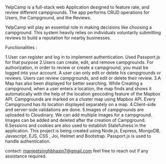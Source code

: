 YelpCamp is a full-stack web Application designed to feature rate, and review different campgrounds. The app performs CRUD operations for Users, the Campground, and the Reviews.

YelpCamp will play an essential role in making decisions like choosing a campground. This system heavily relies on individuals voluntarily submitting reviews to build a reputation for nearby businesses.

Functionalities :

1.User can register and log in to implement authentication. Used Passport.js for that purpose
2.Users can create, edit, and remove campgrounds. For authorization, in order to review or create a campground, you must be logged into your account. A user can only edit or delete his campgrounds or reviews. Users can review campgrounds, and edit or delete their review.
3.A Map has also been displayed for better searching. While Creating a campground, when a user enters a location, the map finds and shows it automatically with the help of the location geocoding feature of the Mapbox API. Campgrounds are marked on a cluster map using Mapbox API. Every Campground has its location displayed separately on a map.
4.Client-side and server-side validations are done.
5.Images of campgrounds are uploaded to Cloudinary. We can add multiple images for a campground. Images can be added and deleted after the creation of Campground.
6.Sessions and cookies are also used to establish Statefulness in the application. 
This project is being created using Node.js, Express, MongoDB, Javascript, EJS, CSS , Joi, Helmet and Bootstrap. Passport.js is used to handle authentication.

contact: manjeetsinghbhasin7@gmail.com feel free to reach out if any assistance required.
